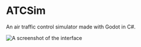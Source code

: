 # ATCSim
An air traffic control simulator made with Godot in C#.

![A screenshot of the interface](https://repository-images.githubusercontent.com/559660800/6dcfe9b3-76a9-41e4-a2b6-19922e9c8af1)
